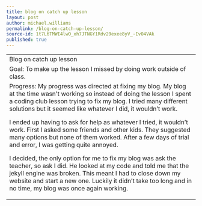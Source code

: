 ```yaml
---
title: blog on catch up lesson
layout: post
author: michael.williams
permalink: /blog-on-catch-up-lesson/
source-id: 1t7L6TMWI4lwO_xh7JTNGY1Rdv29exee8yV_-IvO4VAk
published: true
---
```

<table>
  <tr>
    <td>Blog on catch up lesson</td>
  </tr>
  <tr>
    <td>Goal:
To make up the lesson I missed by doing work outside of class.</td>
  </tr>
  <tr>
    <td>Progress:
My progress was directed at fixing my blog. My blog at the time wasn't working so instead of doing the lesson I spent a coding club lesson trying to fix my blog. I tried many different solutions but it seemed like whatever I did, it wouldn’t work.

I ended up having to ask for help as whatever I tried, it wouldn’t work. First I asked some friends and other kids. They suggested many options but none of them worked. After a few days of trial and error, I was getting quite annoyed.

I decided, the only option for me to fix my blog was ask the teacher, so ask I did. He looked at my code and told me that the jekyll engine was broken. This meant I had to close down my website and start a new one. Luckily it didn’t take too long and in no time, my blog was once again working.

</td>
  </tr>
</table>


 

